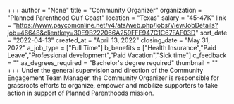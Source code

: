 +++
author = "None"
title = "Community Organizer"
organization = "Planned Parenthood Gulf Coast"
location = "Texas"
salary = "45-47K"
link = "https://www.paycomonline.net/v4/ats/web.php/jobs/ViewJobDetails?job=46648&clientkey=30E9B222066A259FFE947C1C67FAF03D"
sort_date = "2022-04-13"
created_at = "April 13, 2022"
closing_date = "May 31, 2022"
a_job_type = ["Full Time"]
b_benefits = ["Health Insurance","Paid Leave","Professional development","Paid Vacation","Sick time"]
c_feedback = ""
aa_degrees_required = "Bachelor's degree required"
thumbnail = ""
+++
Under the general supervision and direction of the Community Engagement Team Manager, the Community Organizer is responsible for grassroots efforts to organize, empower and mobilize supporters to take action in support of Planned Parenthoods mission.